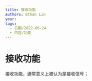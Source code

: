 ```yaml
---
title: 接收功能
authors: Ethan Lin
year:
tags:
  - 日期/2022-06-24 
  - 内容/功能 
---
```



# 接收功能





接收功能，通常意义上被认为是接收信号；




